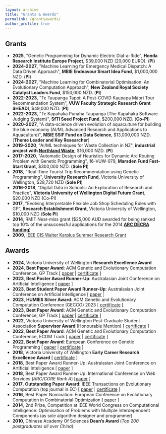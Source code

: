 ```yaml
---
layout: archive
title: "Grants & Awards"
permalink: /grantsawards/
author_profile: true
---
```



## Grants

<ul>
<!--
- **2021-**, "Large scale bi-level evolutionary optimization", 62072234, <strong>National Natural Science Foundation of China</strong>, &yen;xx RMB (Overseas AI)
- **2021-**, "Study on the key problems of large scale many-objective optimization", 62073155, <strong>National Natural Science Foundation of China</strong>, &yen;xx RMB (Overseas AI) 
-->
<li><b>2025</b>, "Genetic Programming for Dynamic Electric Dial-a-Ride", <strong>Honda Research Institute Europe Project</strong>, $39,000 NZD (20,000 EURO). (<b>PI</b>)</li>
<li><b>2024-2027</b>, "Machine Learning for Emergency Medical Dispatch: A Data Driven Approach", <strong>MBIE Endeavour Smart Idea Fund</strong>, $1,000,000 NZD. (<b>PI</b>)</li>
<li><b>2024-2027</b>, "Machine Learning for Combinatorial Optimisation: An Evolutionary
Computation Approach", <strong>New Zealand Royal Society Catalyst Leaders Fund</strong>, $150,000 NZD. (<b>PI</b>)</li>
<li><b>2022-2023</b>, "Te Taupanga Tapoi: A Post-COVID Kaupapa Māori Tour Recommendation System", <strong>VUW Faculty Strategic Research Grant SHEADI</strong>, $49,000 NZD. (<b>PI</b>)</li> 
<li><b>2022-2023</b>, "Te Kapahaka Punaha Taupanga (The Kapahaka Software Judging System)", <strong>SfTI Seed Project Fund</strong>, $200,000 NZD. (<b>Co-PI</b>)</li> 
<li><b>2020-2027</b>, "A data-science driven evolution of aquaculture for building the blue economy (AI/ML Advanced Research and Applications to Aquaculture)", <strong>MBIE SSIF Fund on Data Science</strong>, $13,000,000 NZD. (<b>Theme Leader and Key Researcher</b>)</li>
<li><b>2019-2020</b>, "AI/ML techniques for Waste Collection in NZ", <strong>industrial project with <a href="https://www.northlandwaste.co.nz">Northland Waste</a></strong>, $16,000 NZD. (<b>PI</b>)</li>
<li><b>2017-2020</b>, "Automatic Design of Heuristics for Dynamic Arc Routing Problem with Genetic Programming", 16-VUW-079, <strong>Marsden Fund Fast-Start Grant</strong>, $300,000 NZD. (<b>Sole PI</b>)</li>
<!-- <li><b>2017-2020</b>, "Cooperative Co-evolution for Large Scale Black Box Optimisation", 61673194, <strong>National Natural Science Foundation of China</strong>, &yen;610,000 RMB (Overseas AI)</li> -->
<!-- - **2018-2019**, “Solving Huawei’s Job Shop Scheduling Problem”, Huawei Innovation Research Program, $80,000 NZD. (Co-PI) -->
<li><b>2018</b>, "Real-Time Tourist Trip Recommendation using Genetic Programming", <strong>University Research Fund</strong>, Victoria University of Wellington, $28,720 NZD (<b>Sole PI</b>)</li>
<li><b>2016-2018</b>, "Digital Data in Schools: An Exploration of Research and Practice", <strong>Victoria University of Wellington Digital Future Grant</strong>, $20,000 NZD (Co-PI)</li>
<li><b>2017</b>, "Evolving Interpretable Flexible Job Shop Scheduling Rules with GP", <strong>Research Establishment Grant</strong>, Victoria University of Wellington, $10,000 NZD (<b>Sole PI</b>)</li>
<li><b>2014</b>, RMIT Near-miss grant ($25,000 AUD awarded for being ranked top 10% of the unsuccessful applications for the 2014 <a href="http://www.arc.gov.au/discovery-early-career-researcher-award"><strong>ARC DECRA funding</strong></a>)</li>
<li><b>2009</b>, <a href="http://cis.ieee.org/graduate-student-research-grants.html">IEEE CIS Walter Karplus Summer Research Grant</a></li>
</ul>

## Awards

<ul>
<li><b>2024</b>, Victoria University of Wellington <b>Research Excellence Award</b></li>
<li><b>2024</b>, <b>Best Paper Award</b>: ACM Genetic and Evolutionary Computation Conference, GP Track [ <a href="https://dl.acm.org/doi/10.1145/3638529.3654037">paper</a> | <a href="../files/certificate-gecco2024-bpa.jpg">certificate</a> ]</li>
<li><b>2023</b>, <b>Best Poster Award Runner-Up</b>: Australasian Joint Conference on Artificial Intelligence [ <a href="https://link.springer.com/chapter/10.1007/978-981-99-8391-9_32">paper</a> ]</li>
<li><b>2023</b>, <b>Best Student Paper Award Runner-Up</b>: Australasian Joint Conference on Artificial Intelligence [ <a href="https://link.springer.com/chapter/10.1007/978-981-99-8391-9_33">paper</a> ]</li>
<li><b>2023</b>, <b>HUMIES Silver Award</b>: ACM Genetic and Evolutionary Computation Conference (GECCO) 2023 [ <a href="../files/certificate-humies-2023.png">certificate</a> ]</li>
<li><b>2023</b>, <b>Best Paper Award</b>: ACM Genetic and Evolutionary Computation Conference, GP Track [ <a href="https://dl.acm.org/doi/10.1145/3583131.3590394">paper</a> | <a href="../files/certificate-gecco2023-bpa.png">certificate</a> ]</li>
<li><b>2022</b>, Victoria University of Wellington Post-Graduate Student Association <b>Supervisor Award</b> (Honourable Mention) [ <a href="../files/certificate-supervisor-award-2022.jpeg">certificate</a> ]</li>
<li><b>2022</b>, <b>Best Paper Award</b>: ACM Genetic and Evolutionary Computation Conference, ECOM Track [ <a href="https://dl.acm.org/doi/10.1145/3512290.3528723">paper</a> | <a href="../files/certificate-gecco2022-bpa.jpeg">certificate</a> ]</li>
<li><b>2022</b>, <b>Best Paper Award</b>: European Conference on Genetic Programming [ <a href="https://link.springer.com/chapter/10.1007/978-3-031-02056-8_11">paper</a> | <a href="../files/certificate-eurogp2022-bpa.png">certificate</a> ]</li>
<li><b>2018</b>, Victoria University of Wellington <b>Early Career Research Excellence Award</b> [ <a href="../files/certificate-vuw-ecrea.pdf">certificate</a> ]</li>
<li><b>2018</b>, Best Paper Award Runner-Up: Australasian Joint Conference on Artificial Intelligence  [ <a href="https://link.springer.com/chapter/10.1007/978-3-030-03991-2_43">paper</a> ]</li>
<li><b>2018</b>, Best Paper Award Runner-Up: International Conference on Web Services (<i>ARC/CORE Rank A</i>) [<a href="https://ieeexplore.ieee.org/document/8456328">paper</a> ]</li>
<li><b>2017</b>, <b>Outstanding Paper Award</b>: IEEE Transactions on Evolutionary Computation (top journal in EC) [ <a href="https://ieeexplore.ieee.org/document/6595612">paper</a> | <a href="../files/certificate-tevc-2017.pdf">certificate</a> ]</li>
<li><b>2016</b>, Best Paper Nomination: European Conference on Evolutionary Computation in Combinatorial Optimization [ <a href="https://link.springer.com/chapter/10.1007/978-3-319-30698-8_14">paper</a> ]</li>
<li><b>2014</b>, 2nd Prize, Competition at IEEE World Congress on Computational Intelligence: Optimisation of Problems with Multiple Interdependent Components (as sole algorithm designer and programmer)</li>
<li><b>2010</b>, Chinese Academy Of Sciences <b>Dean’s Award</b> (<i>Top 200 postgraduates all over China</i>)</li>
</ul>